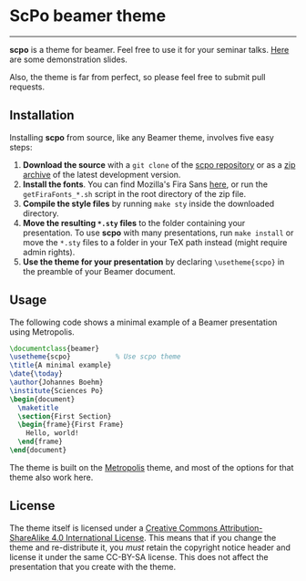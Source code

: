 # ScPo beamer theme

---

**scpo** is a theme for beamer. Feel free to use it for your seminar talks. [Here](https://github.com/jmboehm/scpo-beamer/demo/demp.pdf) are some demonstration slides.

Also, the theme is far from perfect, so please feel free to submit pull requests.

## Installation

Installing **scpo** from source, like any Beamer theme, involves five easy
steps:

1. **Download the source** with a `git clone` of the [scpo repository](https://github.com/jmboehm/scpo-beamer)
   or as a [zip archive](https://github.com/jmboehm/scpo-beamer/archive/master.zip) of
   the latest development version.
2. **Install the fonts**. You can find Mozilla's Fira Sans [here](https://github.com/bBoxType/FiraSans), or run the `getFiraFonts_*.sh` script in the root directory of the zip file.
3. **Compile the style files** by running `make sty` inside the downloaded
    directory.
4. **Move the resulting `*.sty` files** to the folder containing your
   presentation. To use **scpo** with many presentations, run `make install`
   or move the `*.sty` files to a folder in your TeX path instead (might require
   admin rights).
5. **Use the theme for your presentation** by declaring `\usetheme{scpo}` in
    the preamble of your Beamer document.


## Usage

The following code shows a minimal example of a Beamer presentation using
Metropolis.

```latex
\documentclass{beamer}
\usetheme{scpo}           % Use scpo theme
\title{A minimal example}
\date{\today}
\author{Johannes Boehm}
\institute{Sciences Po}
\begin{document}
  \maketitle
  \section{First Section}
  \begin{frame}{First Frame}
    Hello, world!
  \end{frame}
\end{document}
```

The theme is built on the [Metropolis](https://github.com/matze/mtheme/) theme, and most of the options for that theme also work here. 

## License

The theme itself is licensed under a [Creative Commons Attribution-ShareAlike
4.0 International License](http://creativecommons.org/licenses/by-sa/4.0/). This
means that if you change the theme and re-distribute it, you *must* retain the
copyright notice header and license it under the same CC-BY-SA license. This
does not affect the presentation that you create with the theme.

